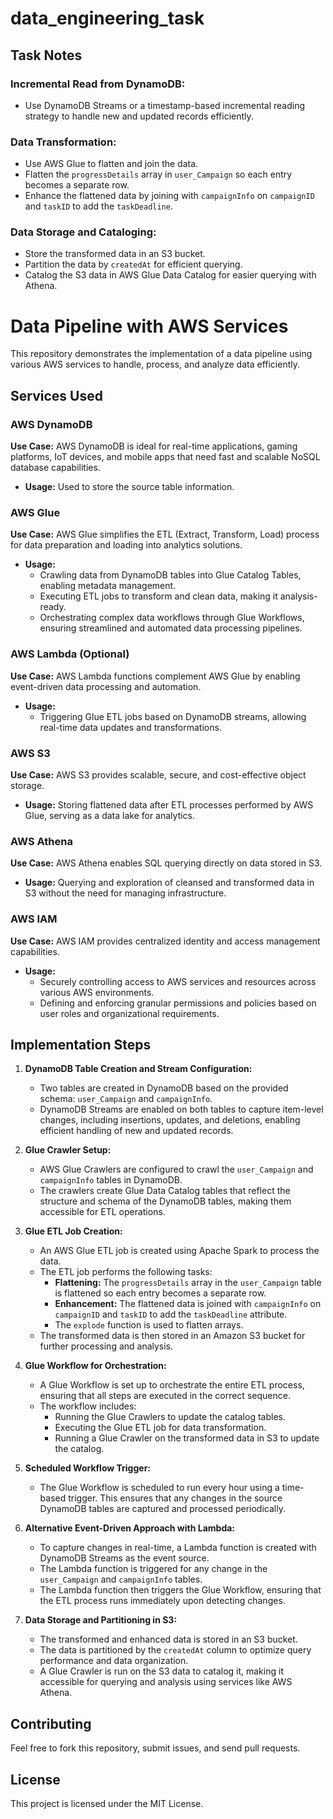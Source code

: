 # data_engineering_task

## Task Notes

### Incremental Read from DynamoDB:
- Use DynamoDB Streams or a timestamp-based incremental reading strategy to handle new and updated records efficiently.

### Data Transformation:
- Use AWS Glue to flatten and join the data.
- Flatten the `progressDetails` array in `user_Campaign` so each entry becomes a separate row.
- Enhance the flattened data by joining with `campaignInfo` on `campaignID` and `taskID` to add the `taskDeadline`.

### Data Storage and Cataloging:
- Store the transformed data in an S3 bucket.
- Partition the data by `createdAt` for efficient querying.
- Catalog the S3 data in AWS Glue Data Catalog for easier querying with Athena.


# Data Pipeline with AWS Services

This repository demonstrates the implementation of a data pipeline using various AWS services to handle, process, and analyze data efficiently.

## Services Used

### AWS DynamoDB
**Use Case:** AWS DynamoDB is ideal for real-time applications, gaming platforms, IoT devices, and mobile apps that need fast and scalable NoSQL database capabilities.  
- **Usage:** Used to store the source table information.

### AWS Glue
**Use Case:** AWS Glue simplifies the ETL (Extract, Transform, Load) process for data preparation and loading into analytics solutions.  
- **Usage:**
  - Crawling data from DynamoDB tables into Glue Catalog Tables, enabling metadata management.
  - Executing ETL jobs to transform and clean data, making it analysis-ready.
  - Orchestrating complex data workflows through Glue Workflows, ensuring streamlined and automated data processing pipelines.

### AWS Lambda (Optional)
**Use Case:** AWS Lambda functions complement AWS Glue by enabling event-driven data processing and automation.  
- **Usage:**
  - Triggering Glue ETL jobs based on DynamoDB streams, allowing real-time data updates and transformations.

### AWS S3
**Use Case:** AWS S3 provides scalable, secure, and cost-effective object storage.  
- **Usage:** Storing flattened data after ETL processes performed by AWS Glue, serving as a data lake for analytics.

### AWS Athena
**Use Case:** AWS Athena enables SQL querying directly on data stored in S3.  
- **Usage:** Querying and exploration of cleansed and transformed data in S3 without the need for managing infrastructure.

### AWS IAM
**Use Case:** AWS IAM provides centralized identity and access management capabilities.  
- **Usage:** 
  - Securely controlling access to AWS services and resources across various AWS environments.
  - Defining and enforcing granular permissions and policies based on user roles and organizational requirements.

## Implementation Steps

1. **DynamoDB Table Creation and Stream Configuration:**
   - Two tables are created in DynamoDB based on the provided schema: `user_Campaign` and `campaignInfo`.
   - DynamoDB Streams are enabled on both tables to capture item-level changes, including insertions, updates, and deletions, enabling efficient handling of new and updated records.

2. **Glue Crawler Setup:**
   - AWS Glue Crawlers are configured to crawl the `user_Campaign` and `campaignInfo` tables in DynamoDB.
   - The crawlers create Glue Data Catalog tables that reflect the structure and schema of the DynamoDB tables, making them accessible for ETL operations.

3. **Glue ETL Job Creation:**
   - An AWS Glue ETL job is created using Apache Spark to process the data.
   - The ETL job performs the following tasks:
     - **Flattening:** The `progressDetails` array in the `user_Campaign` table is flattened so each entry becomes a separate row.
     - **Enhancement:** The flattened data is joined with `campaignInfo` on `campaignID` and `taskID` to add the `taskDeadline` attribute.
     - The `explode` function is used to flatten arrays.
   - The transformed data is then stored in an Amazon S3 bucket for further processing and analysis.

4. **Glue Workflow for Orchestration:**
   - A Glue Workflow is set up to orchestrate the entire ETL process, ensuring that all steps are executed in the correct sequence.
   - The workflow includes:
     - Running the Glue Crawlers to update the catalog tables.
     - Executing the Glue ETL job for data transformation.
     - Running a Glue Crawler on the transformed data in S3 to update the catalog.

5. **Scheduled Workflow Trigger:**
   - The Glue Workflow is scheduled to run every hour using a time-based trigger. This ensures that any changes in the source DynamoDB tables are captured and processed periodically.

6. **Alternative Event-Driven Approach with Lambda:**
   - To capture changes in real-time, a Lambda function is created with DynamoDB Streams as the event source.
   - The Lambda function is triggered for any change in the `user_Campaign` and `campaignInfo` tables.
   - The Lambda function then triggers the Glue Workflow, ensuring that the ETL process runs immediately upon detecting changes.

7. **Data Storage and Partitioning in S3:**
   - The transformed and enhanced data is stored in an S3 bucket.
   - The data is partitioned by the `createdAt` column to optimize query performance and data organization.
   - A Glue Crawler is run on the S3 data to catalog it, making it accessible for querying and analysis using services like AWS Athena.

## Contributing

Feel free to fork this repository, submit issues, and send pull requests.

## License

This project is licensed under the MIT License.
